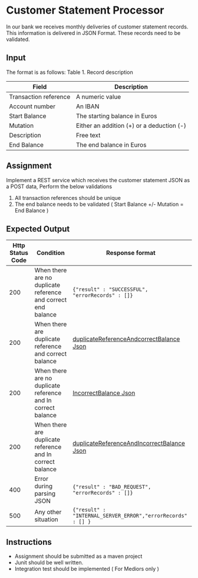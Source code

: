 # Customer Statement Processor

In our bank we receives monthly deliveries of customer statement records. This information is delivered in JSON Format.
These records need to be validated.

## Input

The format is as follows: Table 1. Record description

| Field                  | Description                                      | 
|------------------------|------------------------------------------------- |
| Transaction reference  |A numeric value                                   |
| Account number         |  An IBAN                                         |
| Start Balance          |  The starting balance in Euros                   |
| Mutation               |  Either an addition (+) or a deduction (-)       |
| Description            | Free text                                        |
| End Balance            | The end balance in Euros                         |

## Assignment

Implement a REST service which receives the customer statement JSON as a POST data, Perform the below validations

1. All transaction references should be unique
2. The end balance needs to be validated ( Start Balance +/- Mutation = End Balance )

## Expected Output

| Http Status Code  | Condition                                                         |  Response format |
|---                |---                                                                |---               |
| 200               | When there are no duplicate reference and correct end balance     | `{"result" : "SUCCESSFUL", "errorRecords" : []}`|
| 200               |When there are duplicate reference and correct balance             |[duplicateReferenceAndcorrectBalance Json](./duplicateReferenceAndcorrectBalance.json)|
| 200               |When there are no duplicate reference and In correct balance       |[IncorrectBalance Json](./IncorrectBalance.json)|
| 200               |When there are duplicate reference and In correct balance          |[duplicateReferenceAndIncorrectBalance Json](./duplicateReferenceAndIncorrectBalance.json)|
| 400               |Error during parsing JSON                                          | `{"result" : "BAD_REQUEST", "errorRecords" : []}`|
| 500               |Any other situation                                                |`{"result" : "INTERNAL_SERVER_ERROR","errorRecords" : [] }`|

## Instructions

* Assignment should be submitted as a maven project
* Junit should be well written.
* Integration test should be implemented ( For Mediors only )
